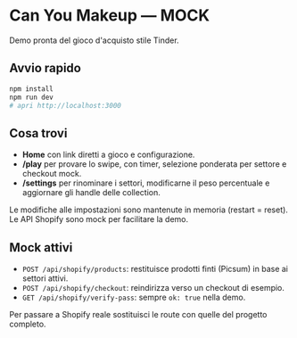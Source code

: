 # Can You Makeup — MOCK

Demo pronta del gioco d'acquisto stile Tinder.

## Avvio rapido
```bash
npm install
npm run dev
# apri http://localhost:3000
```

## Cosa trovi
- **Home** con link diretti a gioco e configurazione.
- **/play** per provare lo swipe, con timer, selezione ponderata per settore e checkout mock.
- **/settings** per rinominare i settori, modificarne il peso percentuale e aggiornare gli handle delle collection.

Le modifiche alle impostazioni sono mantenute in memoria (restart = reset). Le API Shopify sono mock per facilitare la demo.

## Mock attivi
- `POST /api/shopify/products`: restituisce prodotti finti (Picsum) in base ai settori attivi.
- `POST /api/shopify/checkout`: reindirizza verso un checkout di esempio.
- `GET /api/shopify/verify-pass`: sempre `ok: true` nella demo.

Per passare a Shopify reale sostituisci le route con quelle del progetto completo.
